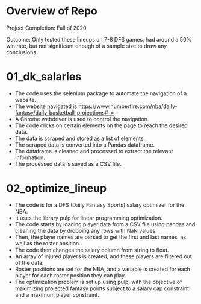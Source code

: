 # Overview of Repo

Project Completion: Fall of 2020

Outcome: Only tested these lineups on 7-8 DFS games, had around a 50% win rate, but not significant enough of a sample size to draw any conclusions.

# 01_dk_salaries
- The code uses the selenium package to automate the navigation of a website.
- The website navigated is https://www.numberfire.com/nba/daily-fantasy/daily-basketball-projections#_=_
- A Chrome webdriver is used to control the navigation.
- The code clicks on certain elements on the page to reach the desired data.
- The data is scraped and stored as a list of elements.
- The scraped data is converted into a Pandas dataframe.
- The dataframe is cleaned and processed to extract the relevant information.
- The processed data is saved as a CSV file.

# 02_optimize_lineup
- The code is for a DFS (Daily Fantasy Sports) salary optimizer for the NBA.
- It uses the library pulp for linear programming optimization.
- The code starts by loading player data from a CSV file using pandas and cleaning the data by dropping any rows with NaN values.
- Then, the player names are parsed to get the first and last names, as well as the roster position.
- The code then changes the salary column from string to float.
- An array of injured players is created, and these players are filtered out of the data.
- Roster positions are set for the NBA, and a variable is created for each player for each roster position they can play.
- The optimization problem is set up using pulp, with the objective of maximizing projected fantasy points subject to a salary cap constraint and a maximum player constraint.
